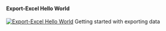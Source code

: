 ﻿#### Export-Excel Hello World

[![Export-Excel Hello World](https://i3.ytimg.com/vi/fvKKdIzJCws/hqdefault.jpg "Export-Excel Hello World")](https://www.youtube.com/watch?v=fvKKdIzJCws)
Getting started with exporting data



